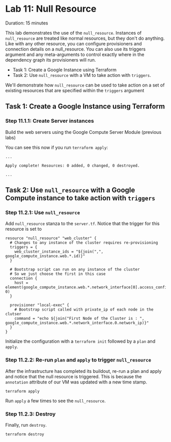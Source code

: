 # Lab 11: Null Resource

Duration: 15 minutes

This lab demonstrates the use of the `null_resource`. Instances of `null_resource` are treated like normal resources, but they don't do anything. Like with any other resource, you can configure provisioners and connection details on a null_resource. You can also use its triggers argument and any meta-arguments to control exactly where in the dependency graph its provisioners will run.

- Task 1: Create a Google Instance using Terraform
- Task 2: Use `null_resource` with a VM to take action with `triggers`.

We'll demonstrate how `null_resource` can be used to take action on a set of existing resources that are specified within the `triggers` argument


## Task 1: Create a Google Instance using Terraform
### Step 11.1.1: Create Server instances

Build the web servers using the Google Compute Server Module (previous labs)

You can see this now if you run `terraform apply`:

```text
...

Apply complete! Resources: 0 added, 0 changed, 0 destroyed.

...
```


## Task 2: Use `null_resource` with a Google Compute instance to take action with `triggers`
### Step 11.2.1: Use `null_resource`

Add `null_resource` stanza to the `server.tf`.  Notice that the trigger for this resource is set to 

```hcl
resource "null_resource" "web_cluster" {
  # Changes to any instance of the cluster requires re-provisioning
  triggers = {
    web_cluster_instance_ids = "${join(",", google_compute_instance.web.*.id)}"
  }

  # Bootstrap script can run on any instance of the cluster
  # So we just choose the first in this case
  connection {
    host = element(google_compute_instance.web.*.network_interface[0].access_config[0].nat_ip, 0)
  }

  provisioner "local-exec" {
    # Bootstrap script called with private_ip of each node in the clutser
    command = "echo ${join("First Node of the Cluster is : ", google_compute_instance.web.*.network_interface.0.network_ip)}"
  }
}
```
Initialize the configuration with a `terraform init` followed by a `plan` and `apply`.

### Step 11.2.2: Re-run `plan` and `apply` to trigger `null_resource`
After the infrastructure has completed its buildout, re-run a plan and apply and notice that the null resource is triggered.  This is because the `annotation` attribute of our VM was updated with a new time stamp.

```shell
terraform apply
```

Run `apply` a few times to see the `null_resource`.

### Step 11.2.3: Destroy
Finally, run `destroy`.

```shell
terraform destroy
```
